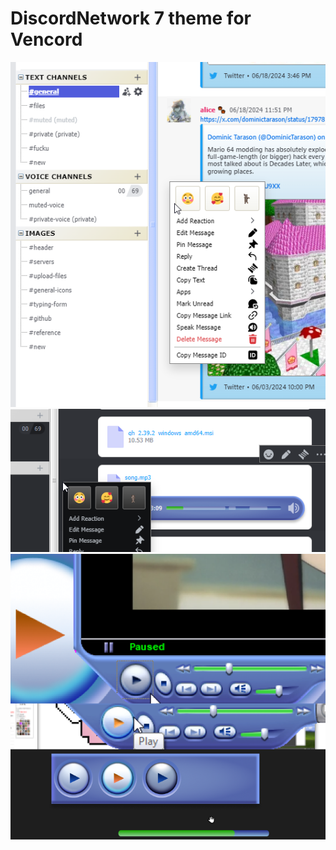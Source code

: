 # DiscordNetwork 7 theme for Vencord
![1720457746349](image/README/1720457746349.png)
![1720577403869](image/README/1720577403869.png)![1720972275387](image/README/1720972275387.png)

